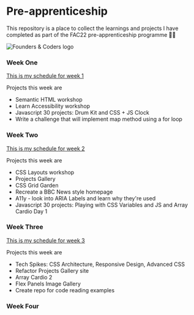 
# Pre-apprenticeship

This repository is a place to collect the learnings and projects I have completed as part of the FAC22 pre-apprenticeship programme :woman_technologist:

![Founders & Coders logo](https://pbs.twimg.com/profile_banners/971846516/1544205823/1500x500)

### Week One
[This is my schedule for week 1](https://learn.foundersandcoders.com/course/syllabus/pre-apprenticeship-1/schedule/)
 
Projects this week are 
* Semantic HTML workshop
* Learn Accessibility workshop
* Javascript 30 projects: Drum Kit and CSS + JS Clock
* Write a challenge that will implement map method using a for loop

### Week Two
[This is my schedule for week 2](https://learn.foundersandcoders.com/course/syllabus/pre-apprenticeship-2/schedule/)

Projects this week are 
* CSS Layouts workshop
* Projects Gallery
* CSS Grid Garden
* Recreate a BBC News style homepage
* A11y - look into ARIA Labels and learn why they're used
* Javascript 30 projects: Playing with CSS Variables and JS and Array Cardio Day 1

### Week Three
[This is my schedule for week 3](https://learn.foundersandcoders.com/course/syllabus/pre-app-3/schedule/)

Projects this week are
* Tech Spikes: CSS Architecture, Responsive Design, Advanced CSS 
* Refactor Projects Gallery site
* Array Cardio 2 
* Flex Panels Image Gallery
* Create repo for code reading examples

### Week Four


